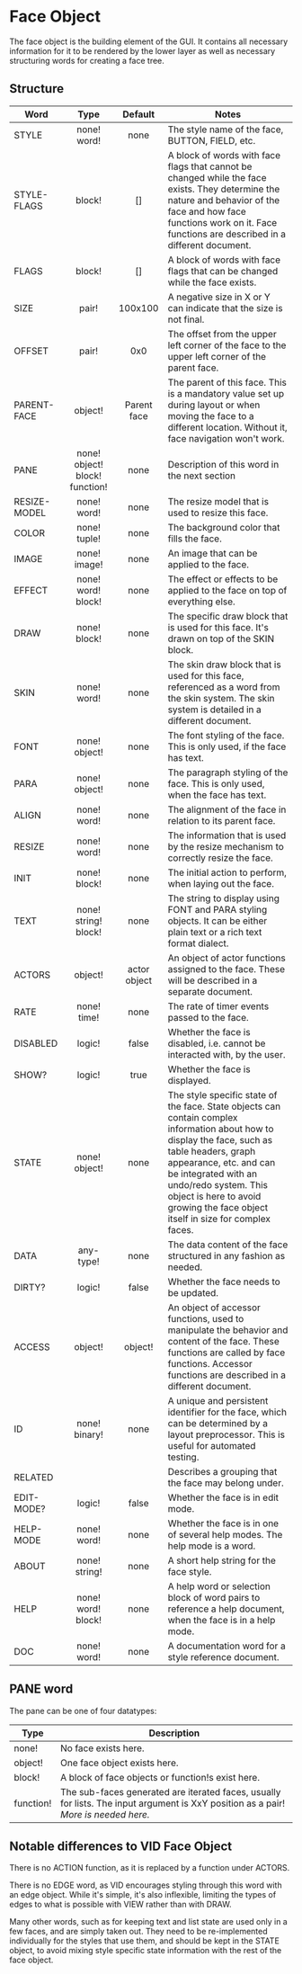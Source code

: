 # Face Object

The face object is the building element of the GUI. It contains all necessary information for it to be rendered by the lower layer as well as necessary structuring words for creating a face tree.

## Structure

|Word|Type|Default|Notes|
|----|:--:|:-----:|-----|
|STYLE|none! word!|none|The style name of the face, BUTTON, FIELD, etc.|
|STYLE-FLAGS|block!|[]|A block of words with face flags that cannot be changed while the face exists. They determine the nature and behavior of the face and how face functions work on it. Face functions are described in a different document.|
|FLAGS|block!|[]|A block of words with face flags that can be changed while the face exists.|
|SIZE|pair!|100x100|A negative size in X or Y can indicate that the size is not final.|
|OFFSET|pair!|0x0|The offset from the upper left corner of the face to the upper left corner of the parent face.|
|PARENT-FACE|object!|Parent face|The parent of this face. This is a mandatory value set up during layout or when moving the face to a different location. Without it, face navigation won't work.|
|PANE|none! object! block! function!|none|Description of this word in the next section|
|RESIZE-MODEL|none! word!|none|The resize model that is used to resize this face.|
|COLOR|none! tuple!|none|The background color that fills the face.|
|IMAGE|none! image!|none|An image that can be applied to the face.|
|EFFECT|none! word! block!|none|The effect or effects to be applied to the face on top of everything else.|
|DRAW|none! block!|none|The specific draw block that is used for this face. It's drawn on top of the SKIN block.|
|SKIN|none! word!|none|The skin draw block that is used for this face, referenced as a word from the skin system. The skin system is detailed in a different document.|
|FONT|none! object!|none|The font styling of the face. This is only used, if the face has text.|
|PARA|none! object!|none|The paragraph styling of the face. This is only used, when the face has text.|
|ALIGN|none! word!|none|The alignment of the face in relation to its parent face.|
|RESIZE|none! word!|none|The information that is used by the resize mechanism to correctly resize the face.|
|INIT|none! block!|none|The initial action to perform, when laying out the face.|
|TEXT|none! string! block!|none|The string to display using FONT and PARA styling objects. It can be either plain text or a rich text format dialect.|
|ACTORS|object!|actor object|An object of actor functions assigned to the face. These will be described in a separate document.|
|RATE|none! time!|none|The rate of timer events passed to the face.|
|DISABLED|logic!|false|Whether the face is disabled, i.e. cannot be interacted with, by the user.|
|SHOW?|logic!|true|Whether the face is displayed.|
|STATE|none! object!|none|The style specific state of the face. State objects can contain complex information about how to display the face, such as table headers, graph appearance, etc. and can be integrated with an undo/redo system. This object is here to avoid growing the face object itself in size for complex faces.|
|DATA|any-type!|none|The data content of the face structured in any fashion as needed.|
|DIRTY?|logic!|false|Whether the face needs to be updated.|
|ACCESS|object!|object!|An object of accessor functions, used to manipulate the behavior and content of the face. These functions are called by face functions. Accessor functions are described in a different document.|
|ID|none! binary!|none|A unique and persistent identifier for the face, which can be determined by a layout preprocessor. This is useful for automated testing.|
|RELATED|||Describes a grouping that the face may belong under.|
|EDIT-MODE?|logic!|false|Whether the face is in edit mode.|
|HELP-MODE|none! word!|none|Whether the face is in one of several help modes. The help mode is a word.|
|ABOUT|none! string!|none|A short help string for the face style.|
|HELP|none! word! block!|none|A help word or selection block of word pairs to reference a help document, when the face is in a help mode.|
|DOC|none! word!|none|A documentation word for a style reference document.|

## PANE word

The pane can be one of four datatypes:

|Type|Description|
|----|-----------|
|none!|No face exists here.|
|object!|One face object exists here.|
|block!|A block of face objects or function!s exist here.|
|function!|The sub-faces generated are iterated faces, usually for lists. The input argument is XxY position as a pair! *More is needed here.*|

## Notable differences to VID Face Object

There is no ACTION function, as it is replaced by a function under ACTORS.

There is no EDGE word, as VID encourages styling through this word with an edge object. While it's simple, it's also inflexible, limiting the types of edges to what is possible with VIEW rather than with DRAW.

Many other words, such as for keeping text and list state are used only in a few faces, and are simply taken out. They need to be re-implemented individually for the styles that use them, and should be kept in the STATE object, to avoid mixing style specific state information with the rest of the face object.
